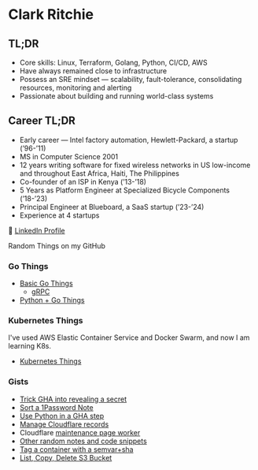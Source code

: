 # Clark Ritchie

## TL;DR

- Core skills:  Linux, Terraform, Golang, Python, CI/CD, AWS
- Have always remained close to infrastructure
- Possess an SRE mindset — scalability, fault-tolerance, consolidating resources, monitoring and alerting
- Passionate about building and running world-class systems


## Career TL;DR

- Early career — Intel factory automation, Hewlett-Packard, a startup (’96-’11)
- MS in Computer Science 2001
- 12 years writing software for fixed wireless networks in US low-income and throughout East Africa, Haiti, The Philippines
- Co-founder of an ISP in Kenya (’13-’18)
- 5 Years as Platform Engineer at Specialized Bicycle Components (’18-’23)
- Principal Engineer at Blueboard, a SaaS startup (’23-’24)
- Experience at 4 startups

:page_facing_up: [LinkedIn Profile](https://www.linkedin.com/in/clarkritchie)

Random Things on my GitHub

### Go Things
- [Basic Go Things](https://github.com/clarkritchie/basic-go-things)
  - [gRPC](https://github.com/clarkritchie/basic-go-things/tree/main/grpc)
- [Python + Go Things](https://github.com/clarkritchie/python-go-things)

### Kubernetes Things

I've used AWS Elastic Container Service and Docker Swarm, and now I am learning K8s.

- [Kubernetes Things](https://github.com/clarkritchie/k8s-things)

### Gists
- [Trick GHA into revealing a secret](https://gist.github.com/clarkritchie/def05211e6dd0ec6a8e1edd48f0f822b)
- [Sort a 1Password Note](https://gist.github.com/clarkritchie/1e223f3cd3657cd00722be52f4249c1a)
- [Use Python in a GHA step](https://gist.github.com/clarkritchie/a347d3fe9c72f47d9ece95f4dda38536)
- [Manage Cloudflare records](https://gist.github.com/clarkritchie/f518f5f7a8fb889f9fa9f87e7574cbe4)
- Cloudflare [maintenance page worker](https://gist.github.com/clarkritchie/31aa63566ac388332cb2a6275a40396d)
- [Other random notes and code snippets](https://gist.github.com/clarkritchie)
- [Tag a container with a semvar+sha](https://gist.github.com/clarkritchie/600297e23a05a629664bfbff20d03b51)
- [List, Copy, Delete S3 Bucket](https://gist.github.com/clarkritchie/fdce6b1a365ce176040bc8e7fca3a0c7)
